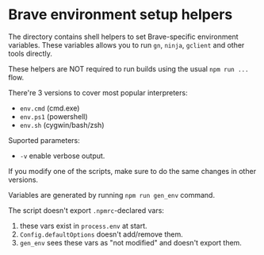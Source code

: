 # Brave environment setup helpers

The directory contains shell helpers to set Brave-specific environment
variables. These variables allows you to run `gn`, `ninja`, `gclient` and other
tools directly.

These helpers are NOT required to run builds using the usual `npm run ...` flow.

There're 3 versions to cover most popular interpreters:

- `env.cmd` (cmd.exe)
- `env.ps1` (powershell)
- `env.sh` (cygwin/bash/zsh)

Suported parameters:

- `-v` enable verbose output.

If you modify one of the scripts, make sure to do the same changes in other
versions.

Variables are generated by running `npm run gen_env` command.

The script doesn't export `.npmrc`-declared vars:

1. these vars exist in `process.env` at start.
2. `Config.defaultOptions` doesn't add/remove them.
3. `gen_env` sees these vars as "not modified" and doesn't export them.
